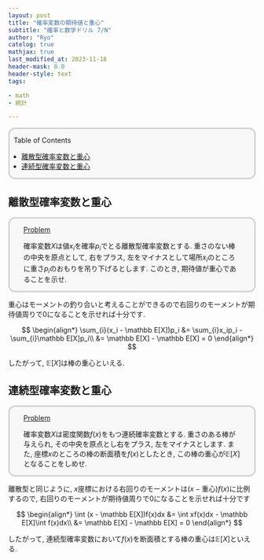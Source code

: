 ```yaml
---
layout: post
title: "確率変数の期待値と重心"
subtitle: "確率と数学ドリル 7/N"
author: "Ryo"
catelog: true
mathjax: true
last_modified_at: 2023-11-18
header-mask: 0.0
header-style: text
tags:

- math
- 統計

---
```


<div style='border-radius: 1em; border-style:solid; border-color:#D3D3D3; background-color:#F8F8F8'>

<p class="h4">&nbsp;&nbsp;Table of Contents</p>

<!-- START doctoc generated TOC please keep comment here to allow auto update -->
<!-- DON'T EDIT THIS SECTION, INSTEAD RE-RUN doctoc TO UPDATE -->

- [離散型確率変数と重心](#%E9%9B%A2%E6%95%A3%E5%9E%8B%E7%A2%BA%E7%8E%87%E5%A4%89%E6%95%B0%E3%81%A8%E9%87%8D%E5%BF%83)
- [連続型確率変数と重心](#%E9%80%A3%E7%B6%9A%E5%9E%8B%E7%A2%BA%E7%8E%87%E5%A4%89%E6%95%B0%E3%81%A8%E9%87%8D%E5%BF%83)

<!-- END doctoc generated TOC please keep comment here to allow auto update -->


</div>

## 離散型確率変数と重心

<div style='padding-left: 2em; padding-right: 2em; border-radius: 1em; border-style:solid; border-color:#D3D3D3; background-color:#F8F8F8'>
<p class="h4"><ins> Problem</ins></p>

確率変数$X$は値$x_i$を確率$p_i$でとる離散型確率変数とする. 重さのない棒の中央を原点として,
右をプラス, 左をマイナスとして場所$x_i$のところに重さ$p_i$のおもりを吊り下げるとします. このとき, 期待値が重心であることを示せ.

</div>

重心はモーメントの釣り合いと考えることができるので右回りのモーメントが期待値周りで0になることを示せれば十分です.

<div class="math display" style="overflow: auto">
$$
\begin{align*}
\sum_{i}(x_i - \mathbb E[X])p_i &= \sum_{i}x_ip_i - \sum_{i}\mathbb E[X]p_i\\
                                &= \mathbb E[X] - \mathbb E[X] = 0
\end{align*}
$$
</div>

したがって, $\mathbb E[X]$は棒の重心といえる.

## 連続型確率変数と重心

<div style='padding-left: 2em; padding-right: 2em; border-radius: 1em; border-style:solid; border-color:#D3D3D3; background-color:#F8F8F8'>
<p class="h4"><ins> Problem</ins></p>

確率変数$X$は密度関数$f(x)$をもつ連続確率変数とする. 重さのある棒が与えられ, その中央を原点とし右をプラス, 左をマイナスとします.
また, 座標$x$のところの棒の断面積を$f(x)$としたとき, この棒の重心が$\mathbb E[X]$となることをしめせ.

</div>

離散型と同じように, $x$座標における右回りのモーメントは$(x - \text{重心})f(x)$に比例するので, 右回りのモーメントが期待値周りで0になることを示せれば十分です

<div class="math display" style="overflow: auto">
$$
\begin{align*}
\int (x - \mathbb E[X])f(x)dx &= \int xf(x)dx - \mathbb E[X]\int f(x)dx\\
                              &= \mathbb E[X] - \mathbb E[X] = 0
\end{align*}
$$
</div>

したがって, 連続型確率変数において$f(x)$を断面積とする棒の重心は$\mathbb E[X]$といえる.